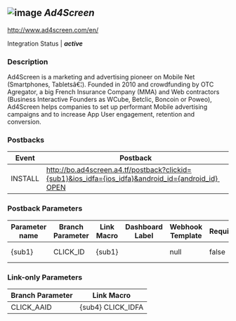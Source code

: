 ## ![image](https://cdn.branch.io/branch-assets/ad-partner-manager/ad4screen-1504724050417.png)	***Ad4Screen***
http://www.ad4screen.com/en/

Integration Status |  ***active***

###  Description
Ad4Screen is a marketing and advertising pioneer on Mobile Net (Smartphones, Tabletsâ€¦). Founded in 2010 and crowdfunding by OTC Agregator, a big French Insurance Company (MMA) and Web contractors (Business Interactive Founders as WCube, Betclic, Boncoin or Poweo), Ad4Screen helps companies to set up performant Mobile advertising campaigns and to increase App User engagement, retention and conversion.

### Postbacks
Event | Postback
--- | ---
INSTALL | http://bo.ad4screen.a4.tf/postback?clickid={sub1}&ios_idfa={ios_idfa}&android_id={android_id} OPEN | http://bo.ad4screen.a4.tf/postback?clickid={sub1}&ios_idfa={ios_idfa}&android_id={android_id}&status=5&goal=2 custom_event | http://bo.ad4screen.a4.tf/postback?sub1={sub1}&ios_idfa={ios_idfa}&android_id={android_id}&status=5&goal=3"}

### Postback Parameters
Parameter name | Branch Parameter | Link Macro | Dashboard Label | Webhook Template | Required | Description
--- | --- | --- | --- | --- | --- | --- 
{sub1} | CLICK_ID | {sub1} |  | null | false | null {ios_idfa} | IDFA |  |  | null | false | null {android_id} | ANDROID_ID |  |  | null | false | null

### Link-only Parameters
Branch Parameter | Link Macro
--- | ---
CLICK_AAID | {sub4} CLICK_IDFA | {sub4}



